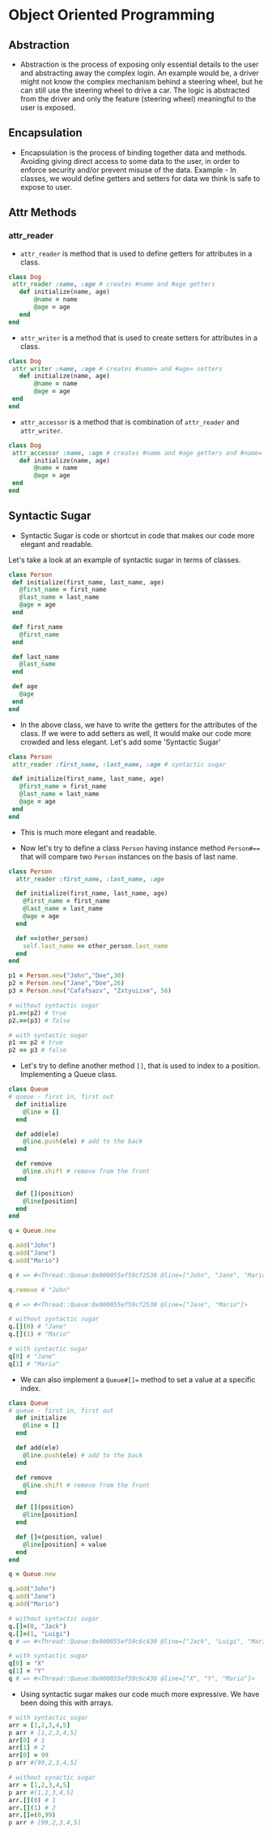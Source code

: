 # Object Oriented Programming

## Abstraction

* Abstraction is the process of exposing only essential details to the user and abstracting away the complex login. An example would be, a driver might not know the complex mechanism behind a steering wheel, but he can still use the steering wheel to drive a car. The logic is abstracted from the driver and only the feature (steering wheel) meaningful to the user is exposed.

## Encapsulation

* Encapsulation is the process of binding together data and methods. Avoiding giving direct access to some data to the user, in order to enforce security and/or prevent misuse of the data. Example - In classes, we would define getters and setters for data we think is safe to expose to user.

## Attr Methods

### attr_reader

 * ```attr_reader``` is method that is used to define getters for attributes in a class.

 ```ruby
class Dog
  attr_reader :name, :age # creates #name and #age getters
    def initialize(name, age)
        @name = name
        @age = age
    end
 end
 ```

 * ```attr_writer``` is a method that is used to create setters for attributes in a class.

 ```ruby
class Dog
  attr_writer :name, :age # creates #name= and #age= setters
    def initialize(name, age)
        @name = name
        @age = age
  end
 end
 ```

 * ```attr_accessor``` is a method that is combination of ```attr_reader``` and ```attr_writer```.

 ```ruby
 class Dog
  attr_accessor :name, :age # creates #name and #age getters and #name= and #age= setters
    def initialize(name, age)
        @name = name
        @age = age
  end
 end
 ```

 ## Syntactic Sugar

 * Syntactic Sugar is code or shortcut in code that makes our code more elegant and readable.

 Let's take a look at an example of syntactic sugar in terms of classes.

 ```ruby
class Person
  def initialize(first_name, last_name, age)
    @first_name = first_name
    @last_name = last_name
    @age = age
  end

  def first_name
    @first_name
  end

  def last_name
    @last_name
  end

  def age
    @age
  end
end
 ```

 * In the above class, we have to write the getters for the attributes of the class. If we were to add setters as well, It would make our code more crowded and less elegant. Let's add some 'Syntactic Sugar'

 ```ruby
class Person
  attr_reader :first_name, :last_name, :age # syntactic sugar

  def initialize(first_name, last_name, age)
    @first_name = first_name
    @last_name = last_name
    @age = age
  end
end
 ```

* This is much more elegant and readable.

* Now let's try to define a class ```Person``` having instance method ```Person#==``` that will compare two ```Person``` instances on the basis of last name.

```ruby
class Person
  attr_reader :first_name, :last_name, :age

  def initialize(first_name, last_name, age)
    @first_name = first_name
    @last_name = last_name
    @age = age
  end

  def ==(other_person)
    self.last_name == other_person.last_name
  end
end

p1 = Person.new("John","Doe",30)
p2 = Person.new("Jane","Doe",26)
p3 = Person.new("Cafafsazv", "Zxtyuizxe", 56)

# without syntactic sugar
p1.==(p2) # true
p2.==(p3) # false

# with syntactic sugar
p1 == p2 # true
p2 == p3 # false
```

* Let's try to define another method ```[]```, that is used to index to a position. Implementing a Queue class.

```ruby
class Queue
# queue - first in, first out
  def initialize
    @line = []
  end

  def add(ele)
    @line.push(ele) # add to the back
  end

  def remove
    @line.shift # remove from the front
  end

  def [](position)
    @line[position]
  end
end

q = Queue.new

q.add("John")
q.add("Jane")
q.add("Mario")

q # => #<Thread::Queue:0x000055ef59cf2530 @line=["John", "Jane", "Mario"]>

q.remove # "John"

q # => #<Thread::Queue:0x000055ef59cf2530 @line=["Jane", "Mario"]>

# without syntactic sugar
q.[](0) # "Jane"
q.[](1) # "Mario"

# with syntactic sugar
q[0] # "Jane"
q[1] # "Mario"
```

* We can also implement a ```Queue#[]=``` method to set a value at a specific index.


```ruby
class Queue
# queue - first in, first out
  def initialize
    @line = []
  end

  def add(ele)
    @line.push(ele) # add to the back
  end

  def remove
    @line.shift # remove from the front
  end

  def [](position)
    @line[position]
  end

  def []=(position, value)
    @line[position] = value
  end
end

q = Queue.new

q.add("John")
q.add("Jane")
q.add("Mario")

# without syntactic sugar
q.[]=(0, "Jack")
q.[]=(1, "Luigi")
q # => #<Thread::Queue:0x000055ef59c6c430 @line=["Jack", "Luigi", "Mario"]>

# with syntactic sugar
q[0] = "X"
q[1] = "Y"
q # => #<Thread::Queue:0x000055ef59c6c430 @line=["X", "Y", "Mario"]>
```
* Using syntactic sugar makes our code much more expressive. We have been doing this with arrays.

```ruby
# with syntactic sugar
arr = [1,2,3,4,5]
p arr # [1,2,3,4,5]
arr[0] # 1
arr[1] # 2
arr[0] = 99
p arr #[99,2,3,4,5]

# without synactic sugar
arr = [1,2,3,4,5]
p arr #[1,2,3,4,5]
arr.[](0) # 1
arr.[](1) # 2
arr.[]=(0,99)
p arr # [99,2,3,4,5]
```